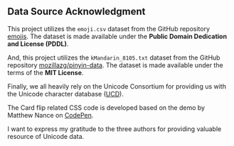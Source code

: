 ## Data Source Acknowledgment

This project utilizes the `emoji.csv` dataset from the GitHub repository [emojis](https://github.com/datasets/emojis/tree/main). The dataset is made available under the **Public Domain Dedication and License (PDDL)**.

And, this project utilizes the `kMandarin_8105.txt` dataset from the GitHub repository [mozillazg/pinyin-data](https://github.com/mozillazg/pinyin-data). The dataset is made available under the terms of the **MIT License**.

Finally, we all heavily rely on the Unicode Consortium for providing us with the Unicode character database ([UCD](https://www.unicode.org/Public/UCD/latest/)).

The Card flip related CSS code is developed based on the demo by Matthew Nance on [CodePen](https://codepen.io/mn8809/pen/OPmYxy).

I want to express my gratitude to the three authors for providing valuable resource of Unicode data.
